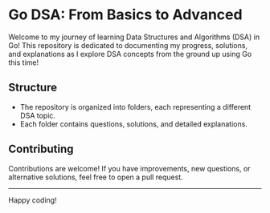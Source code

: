 # Go DSA: From Basics to Advanced

Welcome to my journey of learning Data Structures and Algorithms (DSA) in Go! This repository is dedicated to documenting my progress, solutions, and explanations as I explore DSA concepts from the ground up using Go this time!

## Structure

- The repository is organized into folders, each representing a different DSA topic.
- Each folder contains questions, solutions, and detailed explanations.

## Contributing

Contributions are welcome! If you have improvements, new questions, or alternative solutions, feel free to open a pull request.

---

Happy coding!
